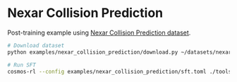 # Nexar Collision Prediction

Post-training example using [Nexar Collision Prediction dataset](https://huggingface.co/datasets/nexar-ai/nexar_collision_prediction).

```sh
# Download dataset
python examples/nexar_collision_prediction/download.py ~/datasets/nexar_collision_prediction/cosmos-rl

# Run SFT
cosmos-rl --config examples/nexar_collision_prediction/sft.toml ./tools/dataset/cosmos_sft.py
```
